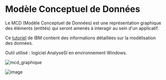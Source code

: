 # Modèle Conceptuel de Données

Le MCD (Modèle Conceptuel de Données) est une représentation graphique des éléments (entités) qui seront amenés à interagir au sein d'un applicatif.

Ce [tutoriel](https://www.ibm.com/fr-fr/topics/data-modeling) de IBM contient des informations détaillées sur la modélisation des données.

Outil utilisé : logiciel AnalyseSI en environnement Windows.

![mcd_graphique](https://github.com/user-attachments/assets/5ed0bf56-8967-4e9f-9208-dcad4801c6b7)

![image](https://github.com/user-attachments/assets/507a3ffa-4e04-4145-963e-345e045aeab8)

